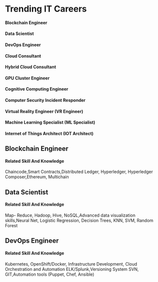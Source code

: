 # Trending IT Careers

#### Blockchain Engineer ####
#### Data Scientist ####
#### DevOps Engineer ####
#### Cloud Consultant ####
#### Hybrid Cloud Consultant ####
#### GPU Cluster Engineer ####
#### Cognitive Computing Engineer ####
#### Computer Security Incident Responder ####
#### Virtual Reality Engineer (VR Engineer) ####
#### Machine Learning Specialist (ML Specialist) ####
#### Internet of Things Architect (IOT Architect) ####



## Blockchain Engineer

#### Related Skill And Knowledge
Chaincode,Smart Contracts,Distributed Ledger, Hyperledger, Hyperledger Composer,Ethereum, Multichain 


## Data Scientist
#### Related Skill And Knowledge
Map- Reduce, Hadoop, Hive, NoSQL,Advanced data visualization skills,Neural Net, Logistic Regression, Decision Trees, KNN, SVM, Random Forest


## DevOps Engineer
#### Related Skill And Knowledge
Kubernetes, OpenShift/Docker, Infrastructure Development, Cloud Orchestration and Automation
ELK/Splunk,Versioning System SVN, GIT,Automation tools (Puppet, Chef, Ansible)
